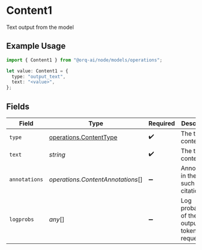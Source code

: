 # Content1

Text output from the model

## Example Usage

```typescript
import { Content1 } from "@orq-ai/node/models/operations";

let value: Content1 = {
  type: "output_text",
  text: "<value>",
};
```

## Fields

| Field                                                            | Type                                                             | Required                                                         | Description                                                      |
| ---------------------------------------------------------------- | ---------------------------------------------------------------- | ---------------------------------------------------------------- | ---------------------------------------------------------------- |
| `type`                                                           | [operations.ContentType](../../models/operations/contenttype.md) | :heavy_check_mark:                                               | The type of content part                                         |
| `text`                                                           | *string*                                                         | :heavy_check_mark:                                               | The text content                                                 |
| `annotations`                                                    | *operations.ContentAnnotations*[]                                | :heavy_minus_sign:                                               | Annotations in the text such as citations                        |
| `logprobs`                                                       | *any*[]                                                          | :heavy_minus_sign:                                               | Log probabilities of the output tokens if requested              |